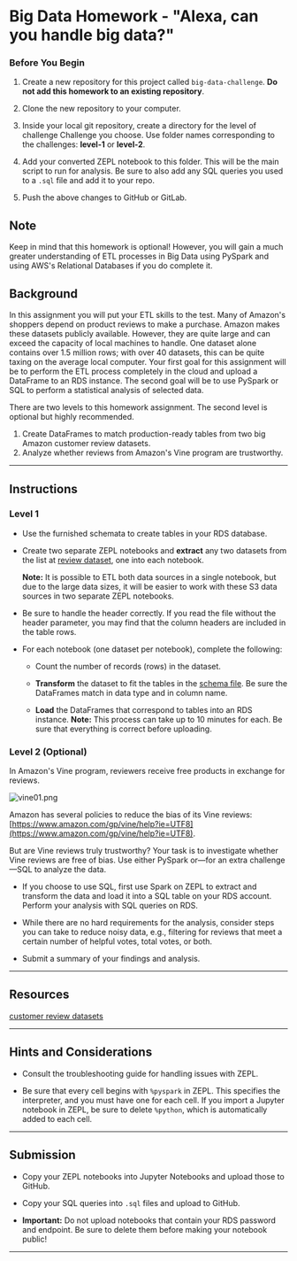 # Big Data Homework - "Alexa, can you handle big data?"

### Before You Begin

1. Create a new repository for this project called `big-data-challenge`. **Do not add this homework to an existing repository**.

2. Clone the new repository to your computer.

3. Inside your local git repository, create a directory for the level of challenge Challenge you choose. Use folder names corresponding to the challenges: **level-1** or  **level-2**.

4. Add your converted ZEPL notebook to this folder. This will be the main script to run for analysis. Be sure to also add any SQL queries you used to a `.sql` file and add it to your repo.

5. Push the above changes to GitHub or GitLab.

## Note

Keep in mind that this homework is optional! However, you will gain a much greater understanding of ETL processes in Big Data using PySpark and using AWS's Relational Databases if you do complete it.

## Background

In this assignment you will put your ETL skills to the test. Many of Amazon's shoppers depend on product reviews to make a purchase. Amazon makes these datasets publicly available. However, they are quite large and can exceed the capacity of local machines to handle. One dataset alone contains over 1.5 million rows; with over 40 datasets, this can be quite taxing on the average local computer. Your first goal for this assignment will be to perform the ETL process completely in the cloud and upload a DataFrame to an RDS instance. The second goal will be to use PySpark or SQL to perform a statistical analysis of selected data.

There are two levels to this homework assignment. The second level is optional but highly recommended.

1. Create DataFrames to match production-ready tables from two big Amazon customer review datasets.
2. Analyze whether reviews from Amazon's Vine program are trustworthy.

- - -

## Instructions

### Level 1

* Use the furnished schemata to create tables in your RDS database.

* Create two separate ZEPL notebooks and **extract** any two datasets from the list at [review dataset](https://s3.amazonaws.com/amazon-reviews-pds/tsv/index.txt), one into each notebook.

  **Note:** It is possible to ETL both data sources in a single notebook, but due to the large data sizes, it will be easier to work with these S3 data sources in two separate ZEPL notebooks.

* Be sure to handle the header correctly. If you read the file without the header parameter, you may find that the column headers are included in the table rows.

* For each notebook (one dataset per notebook), complete the following:

  * Count the number of records (rows) in the dataset.

  * **Transform** the dataset to fit the tables in the [schema file](../Resources/schema.sql). Be sure the DataFrames match in data type and in column name.

  * **Load** the DataFrames that correspond to tables into an RDS instance. **Note:** This process can take up to 10 minutes for each. Be sure that everything is correct before uploading.

### Level 2 (Optional)

In Amazon's Vine program, reviewers receive free products in exchange for reviews.

  ![vine01.png](../Images/vine01.png)

Amazon has several policies to reduce the bias of its Vine reviews: [https://www.amazon.com/gp/vine/help?ie=UTF8](https://www.amazon.com/gp/vine/help?ie=UTF8).

But are Vine reviews truly trustworthy? Your task is to investigate whether Vine reviews are free of bias. Use either PySpark or—for an extra challenge—SQL to analyze the data.

* If you choose to use SQL, first use Spark on ZEPL to extract and transform the data and load it into a SQL table on your RDS account. Perform your analysis with SQL queries on RDS.

* While there are no hard requirements for the analysis, consider steps you can take to reduce noisy data, e.g., filtering for reviews that meet a certain number of helpful votes, total votes, or both.

* Submit a summary of your findings and analysis.

- - -

## Resources

[customer review datasets](https://s3.amazonaws.com/amazon-reviews-pds/tsv/index.txt)

- - -

## Hints and Considerations

* Consult the troubleshooting guide for handling issues with ZEPL.

* Be sure that every cell begins with `%pyspark` in ZEPL. This specifies the interpreter, and you must have one for each cell. If you import a Jupyter notebook in ZEPL, be sure to delete `%python`, which is automatically added to each cell.

- - -

## Submission

* Copy your ZEPL notebooks into Jupyter Notebooks and upload those to GitHub.

* Copy your SQL queries into `.sql` files and upload to GitHub.

* **Important:** Do not upload notebooks that contain your RDS password and endpoint. Be sure to delete them before making your notebook public!

- - -

